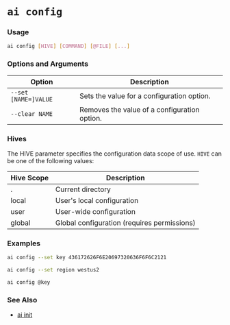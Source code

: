 # `ai config`

### Usage

``` bash
ai config [HIVE] [COMMAND] [@FILE] [...]
```

### Options and Arguments

| Option             | Description                                                                 |
|--------------------|-----------------------------------------------------------------------------|
| `--set [NAME=]VALUE`       | Sets the value for a configuration option.                                 |
| `--clear NAME`             | Removes the value of a configuration option.                              |

### Hives

The HIVE parameter specifies the configuration data scope of use. `HIVE` can be one of the following values:

| Hive Scope | Description                       |
|------------|-----------------------------------|
| .          | Current directory                |
| local      | User's local configuration       |
| user       | User-wide configuration          |
| global     | Global configuration (requires permissions) |

### Examples

``` bash title="Set a configuration key"
ai config --set key 436172626F6E20697320636F6F6C2121
```

``` bash title="Set a region"
ai config --set region westus2
```

``` bash title="Query a configuration key"
ai config @key
```

### See Also

- [ai init](ai-init.md)
